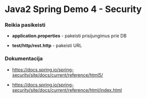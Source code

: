 # Java2 Spring Demo 4 - Security

### Reikia pasikeisti

- **application.properties** - pakeisti prisijungimus prie DB

- **test/http/rest.http** - pakeisti URL

### Dokumentacija

- https://docs.spring.io/spring-security/site/docs/current/reference/html5/

- https://docs.spring.io/spring-security/site/docs/current/reference/html/index.html
